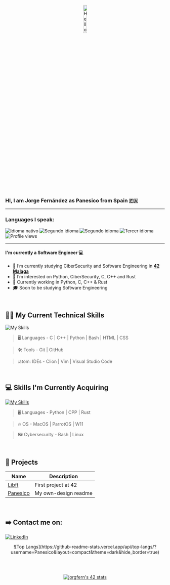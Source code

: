 <p align="center"><img width=15%" src="https://github.com/includebraga/hello-world-gif/blob/master/gif/includebraga.gif" alt="Hello all" /></p>

### HI, I am Jorge Fernández as Panesico from Spain 🇪🇦

---

### Languages I speak:

 <p>
        <img src="https://img.shields.io/badge/Nat-🇪🇸-%23aaaaaa.svg?style=flat" alt="Idioma nativo"/>
        <img src="https://img.shields.io/badge/N5-🇯🇵-%23aaaaaa.svg?style=flat" alt="Segundo idioma"/>
        <img src="https://img.shields.io/badge/C1-🇬🇧-%23aaaaaa.svg?style=flat" alt="Segundo idioma"/>
        <img src="https://img.shields.io/badge/A1-🇩🇪-%23aaaaaa.svg?style=flat" alt="Tercer idioma"/>
        <img src="https://komarev.com/ghpvc/?username=Panesico" alt="Profile views"/>
</p>

---

#### I'm currently a Software Engineer 💻

- 🔭 I’m currently studying CiberSecurity and Software Engineering in **<a href="https://www.42malaga.com/"> 42 Malaga</a>**
- 👀 I’m interested on Python, CiberSecurity, C, C++ and Rust
- 🌱 Currently working in Python, C, C++ & Rust
- 🎓 Soon to be studying Software Engineering
<br>

## 🧑‍💻 My Current Technical Skills

![My Skills](https://skillicons.dev/icons?i=c,cpp,python,bash,html,css,git,github,vim,vscode)

> :desktop_computer:  Languages - C | C++ | Python | Bash | HTML | CSS 

> :hammer_and_wrench:  Tools -  Git | GitHub 

> :atom:  IDEs -  Clion | Vim | Visual Studio Code

<br>

## 💻 Skills I'm Currently Acquiring

[![My Skills](https://skillicons.dev/icons?i=python,c,cpp,bash,linux,rust)](https://skillicons.dev)


> :desktop_computer:  Languages - Python | CPP | Rust

> :fire: OS - MacOS | ParrotOS | W11
  
> :framed_picture:  Cybersecurity -  Bash | Linux
<br>

## 💾 Projects
|	Name												|	Description										|
|-------------------------------------------------------|---------------------------------------------------|
|	[Libft](https://github.com/Panesico/Libft) |  First project at 42|
| [Panesico](https://github.com/Panesico/Panesico) | My own-design readme|

<br>

## ➡️ Contact me on: 
[![LinkedIn](https://img.shields.io/static/v1?label=&message=LinkedIn&color=0e76a8&logo=linkedin&logoColor=white&style=for-the-badge)](https://www.linkedin.com/in/jorge-fernandez-mor/)

<p align="center">
![Top Langs](https://github-readme-stats.vercel.app/api/top-langs/?username=Panesico&layout=compact&theme=dark&hide_border=true)
</p>
<br>


<br>
<p align="center">
<a <a href="https://github.com/oakoudad/badge42"><img src="https://badge.mediaplus.ma/binary/jorgfern?1337Badge=off&UM6P=off" alt="jorgfern's 42 stats" /></a>
</p>
<br>
